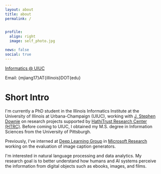 ```yaml
---
layout: about
title: about
permalink: /

             
profile:
  align: right
  image: self_photo.jpg

news: false
social: true
---
```


[Informatics @ UIUC](https://www.informatics.illinois.edu)

Email: {mjiang17}AT{illinois}DOT{edu}

Short Intro
==

I'm currently a PhD student in the Illinois Informatics Institute at the University of Illinois at Urbana-Champaign (UIUC), working with [J. Stephen Downie](https://ischool.illinois.edu/people/j-stephen-downie) on research projects supported by [HathiTrust Research Center (HTRC)](https://analytics.hathitrust.org). Before coming to UIUC, I obtained my M.S. degree in Information Sciences from the University of Pittsburgh. 

Previously, I've interned at [Deep Learning Group](https://www.microsoft.com/en-us/research/group/deep-learning-group/) in [Microsoft Research](https://www.microsoft.com/en-us/research/) working on the evaluation of image caption generators.

I'm interested in natural language processing and data analytics. My research goal is to better understand how humans and AI systems perceive the information from digital objects such as ebooks, images, and films.

